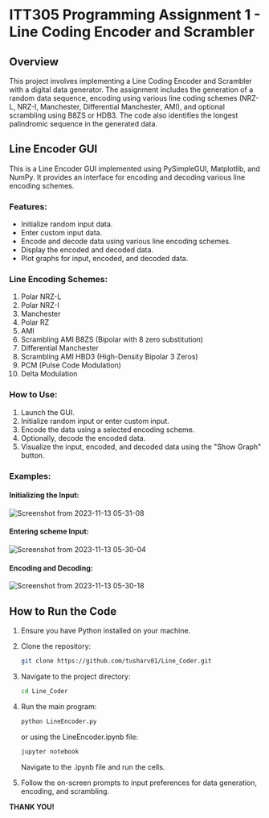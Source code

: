 # ITT305 Programming Assignment 1 - Line Coding Encoder and Scrambler

## Overview

This project involves implementing a Line Coding Encoder and Scrambler with a digital data generator. The assignment includes the generation of a random data sequence, encoding using various line coding schemes (NRZ-L, NRZ-I, Manchester, Differential Manchester, AMI), and optional scrambling using B8ZS or HDB3. The code also identifies the longest palindromic sequence in the generated data.

## Line Encoder GUI

This is a Line Encoder GUI implemented using PySimpleGUI, Matplotlib, and NumPy. It provides an interface for encoding and decoding various line encoding schemes.

### Features:

- Initialize random input data.
- Enter custom input data.
- Encode and decode data using various line encoding schemes.
- Display the encoded and decoded data.
- Plot graphs for input, encoded, and decoded data.

### Line Encoding Schemes:

1. Polar NRZ-L
2. Polar NRZ-I
3. Manchester
4. Polar RZ
5. AMI
6. Scrambling AMI B8ZS (Bipolar with 8 zero substitution)
7. Differential Manchester
8. Scrambling AMI HBD3 (High-Density Bipolar 3 Zeros)
9. PCM (Pulse Code Modulation)
10. Delta Modulation

### How to Use:

1. Launch the GUI.
2. Initialize random input or enter custom input.
3. Encode the data using a selected encoding scheme.
4. Optionally, decode the encoded data.
5. Visualize the input, encoded, and decoded data using the "Show Graph" button.

### Examples:

#### Initializing the Input:
![Screenshot from 2023-11-13 05-31-08](https://github.com/tusharv01/Line_Coder/assets/93588934/ffa2e9bd-d089-4aee-ad16-da1e8eab8dcf)


#### Entering scheme Input:
![Screenshot from 2023-11-13 05-30-04](https://github.com/tusharv01/Line_Coder/assets/93588934/6ccc855f-f37f-4b98-887c-ac198e7ecc6f)


#### Encoding and Decoding:
![Screenshot from 2023-11-13 05-30-18](https://github.com/tusharv01/Line_Coder/assets/93588934/4aa74ebf-a226-4635-aad3-b853ca512400)


## How to Run the Code

1. Ensure you have Python installed on your machine.
2. Clone the repository:

    ```bash
    git clone https://github.com/tusharv01/Line_Coder.git
    ```

3. Navigate to the project directory:

    ```bash
    cd Line_Coder
    ```

4. Run the main program:

    ```bash
    python LineEncoder.py
    ```

    or using the LineEncoder.ipynb file:

    ```bash
    jupyter notebook
    ```

    Navigate to the .ipynb file and run the cells.

5. Follow the on-screen prompts to input preferences for data generation, encoding, and scrambling.

**THANK YOU!**
